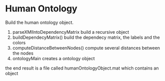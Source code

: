 Human Ontology 
==================

Build the human ontology object.

1. parseXMlIntoDependencyMatrix build a recursive object 
2. buildDependecyMatrix() build the dependecy matrix, the labels and the colors 
3. computeDistanceBetweenNodes() compute several distances between the nodes 
4. ontologyMain  creates a ontology object 

the end result is a file called humanOntologyObject.mat which contains an object

